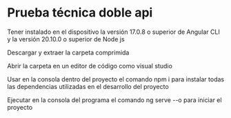 # Prueba técnica doble api

Tener instalado en el dispositivo la versión 17.0.8 o superior de Angular CLI y la versión 20.10.0 o superior de Node js

Descargar y extraer la carpeta comprimida

Abrir la carpeta en un editor de código como visual studio

Usar en la consola dentro del proyecto el comando npm i para instalar todas las dependencias utilizadas en el desarrollo del proyecto

Ejecutar en la consola del programa el comando ng serve --o para iniciar el proyecto
